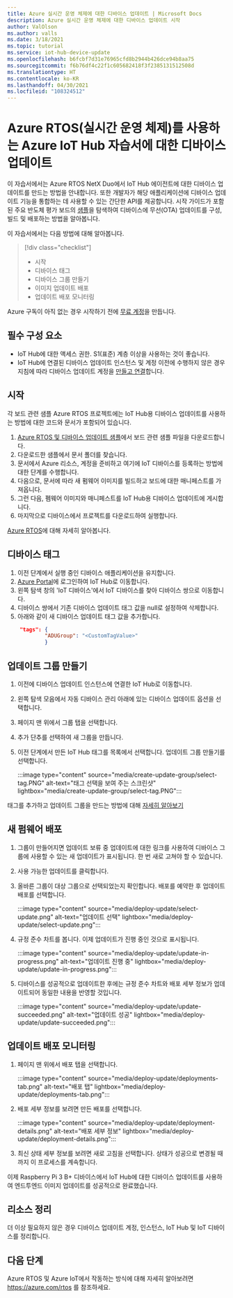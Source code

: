 ```yaml
---
title: Azure 실시간 운영 체제에 대한 디바이스 업데이트 | Microsoft Docs
description: Azure 실시간 운영 체제에 대한 디바이스 업데이트 시작
author: ValOlson
ms.author: valls
ms.date: 3/18/2021
ms.topic: tutorial
ms.service: iot-hub-device-update
ms.openlocfilehash: b6fcbf7d31e76965cfd8b2944b426dce94b8aa75
ms.sourcegitcommit: f6b76df4c22f1c605682418f3f2385131512508d
ms.translationtype: HT
ms.contentlocale: ko-KR
ms.lasthandoff: 04/30/2021
ms.locfileid: "108324512"
---
```

# <a name="device-update-for-azure-iot-hub-tutorial-using-azure-real-time-operating-system-rtos"></a>Azure RTOS(실시간 운영 체제)를 사용하는 Azure IoT Hub 자습서에 대한 디바이스 업데이트

이 자습서에서는 Azure RTOS NetX Duo에서 IoT Hub 에이전트에 대한 디바이스 업데이트를 만드는 방법을 안내합니다. 또한 개발자가 해당 애플리케이션에 디바이스 업데이트 기능을 통합하는 데 사용할 수 있는 간단한 API를 제공합니다. 시작 가이드가 포함된 주요 반도체 평가 보드의 [샘플](https://github.com/azure-rtos/samples/tree/PublicPreview/ADU)을 탐색하여 디바이스에 무선(OTA) 업데이트를 구성, 빌드 및 배포하는 방법을 알아봅니다.

이 자습서에서는 다음 방법에 대해 알아봅니다.
> [!div class="checklist"]
> * 시작
> * 디바이스 태그
> * 디바이스 그룹 만들기
> * 이미지 업데이트 배포
> * 업데이트 배포 모니터링

Azure 구독이 아직 없는 경우 시작하기 전에 [무료 계정](https://azure.microsoft.com/free/?WT.mc_id=A261C142F)을 만듭니다.

## <a name="prerequisites"></a>필수 구성 요소
* IoT Hub에 대한 액세스 권한. S1(표준) 계층 이상을 사용하는 것이 좋습니다.
* IoT Hub에 연결된 디바이스 업데이트 인스턴스 및 계정 이전에 수행하지 않은 경우 지침에 따라 디바이스 업데이트 계정을 [만들고 연결](/azure/iot-hub-device-update/create-device-update-account)합니다.

## <a name="get-started"></a>시작

각 보드 관련 샘플 Azure RTOS 프로젝트에는 IoT Hub용 디바이스 업데이트를 사용하는 방법에 대한 코드와 문서가 포함되어 있습니다. 
1. [Azure RTOS 및 디바이스 업데이트 샘플](https://github.com/azure-rtos/samples/tree/PublicPreview/ADU)에서 보드 관련 샘플 파일을 다운로드합니다.
2. 다운로드한 샘플에서 문서 폴더를 찾습니다.
3. 문서에서 Azure 리소스, 계정을 준비하고 여기에 IoT 디바이스를 등록하는 방법에 대한 단계를 수행합니다.
5. 다음으로, 문서에 따라 새 펌웨어 이미지를 빌드하고 보드에 대한 매니페스트를 가져옵니다.
6. 그런 다음, 펨웨어 이미지와 매니페스트를 IoT Hub용 디바이스 업데이트에 게시합니다.
7. 마지막으로 디바이스에서 프로젝트를 다운로드하여 실행합니다.

[Azure RTOS](/azure/rtos/)에 대해 자세히 알아봅니다.  

## <a name="tag-your-device"></a>디바이스 태그

1. 이전 단계에서 실행 중인 디바이스 애플리케이션을 유지합니다.
2. [Azure Portal](https://portal.azure.com)에 로그인하여 IoT Hub로 이동합니다.
3. 왼쪽 탐색 창의 'IoT 디바이스'에서 IoT 디바이스를 찾아 디바이스 쌍으로 이동합니다.
4. 디바이스 쌍에서 기존 디바이스 업데이트 태그 값을 null로 설정하여 삭제합니다.
5. 아래와 같이 새 디바이스 업데이트 태그 값을 추가합니다.

```JSON
    "tags": {
            "ADUGroup": "<CustomTagValue>"
            }
```

## <a name="create-update-group"></a>업데이트 그룹 만들기

1. 이전에 디바이스 업데이트 인스턴스에 연결한 IoT Hub로 이동합니다.
2. 왼쪽 탐색 모음에서 자동 디바이스 관리 아래에 있는 디바이스 업데이트 옵션을 선택합니다.
3. 페이지 맨 위에서 그룹 탭을 선택합니다. 
4. 추가 단추를 선택하여 새 그룹을 만듭니다.
5. 이전 단계에서 만든 IoT Hub 태그를 목록에서 선택합니다. 업데이트 그룹 만들기를 선택합니다.

   :::image type="content" source="media/create-update-group/select-tag.PNG" alt-text="태그 선택을 보여 주는 스크린샷" lightbox="media/create-update-group/select-tag.PNG":::

태그를 추가하고 업데이트 그룹을 만드는 방법에 대해 [자세히 알아보기](create-update-group.md)

## <a name="deploy-new-firmware"></a>새 펌웨어 배포

1. 그룹이 만들어지면 업데이트 보류 중 업데이트에 대한 링크를 사용하여 디바이스 그룹에 사용할 수 있는 새 업데이트가 표시됩니다. 한 번 새로 고쳐야 할 수 있습니다. 
2. 사용 가능한 업데이트를 클릭합니다.
3. 올바른 그룹이 대상 그룹으로 선택되었는지 확인합니다. 배포를 예약한 후 업데이트 배포를 선택합니다.

   :::image type="content" source="media/deploy-update/select-update.png" alt-text="업데이트 선택" lightbox="media/deploy-update/select-update.png":::

4. 규정 준수 차트를 봅니다. 이제 업데이트가 진행 중인 것으로 표시됩니다. 

   :::image type="content" source="media/deploy-update/update-in-progress.png" alt-text="업데이트 진행 중" lightbox="media/deploy-update/update-in-progress.png":::

5. 디바이스를 성공적으로 업데이트한 후에는 규정 준수 차트와 배포 세부 정보가 업데이트되어 동일한 내용을 반영할 것입니다. 

   :::image type="content" source="media/deploy-update/update-succeeded.png" alt-text="업데이트 성공" lightbox="media/deploy-update/update-succeeded.png":::

## <a name="monitor-an-update-deployment"></a>업데이트 배포 모니터링

1. 페이지 맨 위에서 배포 탭을 선택합니다.

   :::image type="content" source="media/deploy-update/deployments-tab.png" alt-text="배포 탭" lightbox="media/deploy-update/deployments-tab.png":::

2. 배포 세부 정보를 보려면 만든 배포를 선택합니다.

   :::image type="content" source="media/deploy-update/deployment-details.png" alt-text="배포 세부 정보" lightbox="media/deploy-update/deployment-details.png":::

3. 최신 상태 세부 정보를 보려면 새로 고침을 선택합니다. 상태가 성공으로 변경될 때까지 이 프로세스를 계속합니다.

이제 Raspberry Pi 3 B+ 디바이스에서 IoT Hub에 대한 디바이스 업데이트를 사용하여 엔드투엔드 이미지 업데이트를 성공적으로 완료했습니다. 

## <a name="cleanup-resources"></a>리소스 정리

더 이상 필요하지 않은 경우 디바이스 업데이트 계정, 인스턴스, IoT Hub 및 IoT 디바이스를 정리합니다. 

## <a name="next-steps"></a>다음 단계

Azure RTOS 및 Azure IoT에서 작동하는 방식에 대해 자세히 알아보려면 https://azure.com/rtos 를 참조하세요.